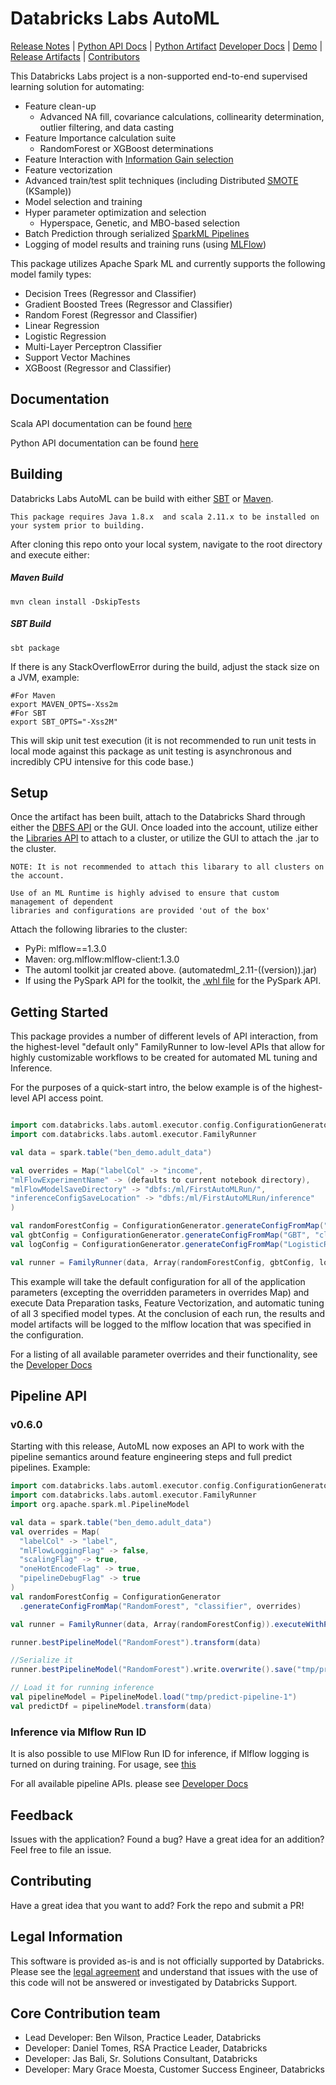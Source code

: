 # Databricks Labs AutoML
[Release Notes](RELEASE_NOTES.md) |
[Python API Docs](python/docs/APIDOCs.md) |
[Python Artifact](python/dist/pyAutoML-0.1.0-py3-none-any.whl)
[Developer Docs](APIDOCS.md) |
[Demo](demos) |
[Release Artifacts](bin) |
[Contributors](#core-contribution-team)


This Databricks Labs project is a non-supported end-to-end supervised learning solution for automating:
* Feature clean-up 
    * Advanced NA fill, covariance calculations, collinearity determination, outlier filtering, and data casting
* Feature Importance calculation suite
    * RandomForest or XGBoost determinations
* Feature Interaction with [Information Gain selection](https://en.wikipedia.org/wiki/Kullback%E2%80%93Leibler_divergence)
* Feature vectorization
* Advanced train/test split techniques (including Distributed [SMOTE](https://en.wikipedia.org/wiki/Oversampling_and_undersampling_in_data_analysis#SMOTE) (KSample))
* Model selection and training
* Hyper parameter optimization and selection
    * Hyperspace, Genetic, and MBO-based selection
* Batch Prediction through serialized [SparkML Pipelines](https://spark.apache.org/docs/latest/ml-pipeline.html)
* Logging of model results and training runs (using [MLFlow](https://mlflow.org))

This package utilizes Apache Spark ML and currently supports the following model family types:

* Decision Trees (Regressor and Classifier)
* Gradient Boosted Trees (Regressor and Classifier)
* Random Forest (Regressor and Classifier)
* Linear Regression
* Logistic Regression
* Multi-Layer Perceptron Classifier
* Support Vector Machines
* XGBoost (Regressor and Classifier)


## Documentation

Scala API documentation can be found [here](APIDOCS.md)

Python API documentation can be found [here](python/docs/APIDOCs.md) 


## Building

Databricks Labs AutoML can be build with either [SBT](https://www.scala-sbt.org/) or [Maven](https://maven.apache.org/).

```text
This package requires Java 1.8.x  and scala 2.11.x to be installed on your system prior to building.
```

After cloning this repo onto your local system, navigate to the root directory and execute either:

##### Maven Build
```sbtshell
mvn clean install -DskipTests
```

##### SBT Build
```sbtshell
sbt package
```
If there is any StackOverflowError during the build, adjust the stack size on a JVM, example:
```sbtshell
#For Maven
export MAVEN_OPTS=-Xss2m
#For SBT
export SBT_OPTS="-Xss2M"
```


This will skip unit test execution (it is not recommended to run unit tests in local mode against this package as unit testing is asynchronous and incredibly CPU intensive for this code base.)


## Setup

Once the artifact has been built, attach to the Databricks Shard through either the [DBFS API](https://docs.databricks.com/api/latest/dbfs.html) or the GUI.  Once loaded into the account, utilize either the [Libraries API](https://docs.databricks.com/api/latest/libraries.html#install) to attach to a cluster, or utilize the GUI to attach the .jar to the cluster.

```text
NOTE: It is not recommended to attach this libarary to all clusters on the account.  

Use of an ML Runtime is highly advised to ensure that custom management of dependent 
libraries and configurations are provided 'out of the box'

```

Attach the following libraries to the cluster:
* PyPi:  mlflow==1.3.0
* Maven: org.mlflow:mlflow-client:1.3.0
* The automl toolkit jar created above. (automatedml_2.11-((version)).jar)
* If using the PySpark API for the toolkit, the [.whl file](python/docs/APIDOCs.md#Setup) for the PySpark API.

## Getting Started

This package provides a number of different levels of API interaction, from the highest-level "default only" FamilyRunner to low-level APIs that allow for highly customizable workflows to be created for automated ML tuning and Inference.

For the purposes of a quick-start intro, the below example is of the highest-level API access point.

```scala

import com.databricks.labs.automl.executor.config.ConfigurationGenerator
import com.databricks.labs.automl.executor.FamilyRunner

val data = spark.table("ben_demo.adult_data")

val overrides = Map("labelCol" -> "income",
"mlFlowExperimentName" -> (defaults to current notebook directory),
"mlFlowModelSaveDirectory" -> "dbfs:/ml/FirstAutoMLRun/",
"inferenceConfigSaveLocation" -> "dbfs:/ml/FirstAutoMLRun/inference"
)

val randomForestConfig = ConfigurationGenerator.generateConfigFromMap("RandomForest", "classifier", overrides)
val gbtConfig = ConfigurationGenerator.generateConfigFromMap("GBT", "classifier", overrides)
val logConfig = ConfigurationGenerator.generateConfigFromMap("LogisticRegression", "classifier", overrides)

val runner = FamilyRunner(data, Array(randomForestConfig, gbtConfig, logConfig)).execute()
```
This example will take the default configuration for all of the application parameters (excepting the overridden parameters in overrides Map) and execute Data Preparation tasks, Feature Vectorization, and automatic tuning of all 3 specified model types.  At the conclusion of each run, the results and model artifacts will be logged to the mlflow location that was specified in the configuration.

For a listing of all available parameter overrides and their functionality, see the [Developer Docs](APIDOCS.md)

## Pipeline API
### v0.6.0
Starting with this release, AutoML now exposes an API to work with the pipeline semantics around 
feature engineering steps and full predict pipelines. Example: 

```scala
import com.databricks.labs.automl.executor.config.ConfigurationGenerator
import com.databricks.labs.automl.executor.FamilyRunner
import org.apache.spark.ml.PipelineModel

val data = spark.table("ben_demo.adult_data")
val overrides = Map(
  "labelCol" -> "label", 
  "mlFlowLoggingFlag" -> false,
  "scalingFlag" -> true, 
  "oneHotEncodeFlag" -> true,
  "pipelineDebugFlag" -> true
)
val randomForestConfig = ConfigurationGenerator
  .generateConfigFromMap("RandomForest", "classifier", overrides)

val runner = FamilyRunner(data, Array(randomForestConfig)).executeWithPipeline()

runner.bestPipelineModel("RandomForest").transform(data)

//Serialize it
runner.bestPipelineModel("RandomForest").write.overwrite().save("tmp/predict-pipeline-1")

// Load it for running inference
val pipelineModel = PipelineModel.load("tmp/predict-pipeline-1")
val predictDf = pipelineModel.transform(data)
```
### Inference via Mlflow Run ID
It is also possible to use MlFlow Run ID for inference, if Mlflow logging is turned on during training.
For usage, see [this](PIPELINE_API_DOCS.md#running-inference-pipeline-directly-against-an-mlflow-run-id-since-v061)

For all available pipeline APIs. please see [Developer Docs](PIPELINE_API_DOCS.md)

## Feedback

Issues with the application?  Found a bug?  Have a great idea for an addition?
Feel free to file an issue.

## Contributing
Have a great idea that you want to add?  Fork the repo and submit a PR!

## Legal Information
This software is provided as-is and is not officially supported by Databricks.  Please see the [legal agreement](LICENSE.txt) and understand that issues with the use of this code will not be answered or investigated by Databricks Support.  

## Core Contribution team
* Lead Developer: Ben Wilson, Practice Leader, Databricks
* Developer: Daniel Tomes, RSA Practice Leader, Databricks
* Developer: Jas Bali, Sr. Solutions Consultant, Databricks
* Developer: Mary Grace Moesta, Customer Success Engineer, Databricks
